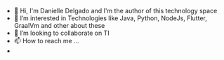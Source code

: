 - 👋 Hi, I'm Danielle Delgado and I'm the author of this technology space
- 👀 I’m interested in Technologies like Java, Python, NodeJs, Flutter, GraalVm and other about these
- 💞️ I’m looking to collaborate on TI
- 📫 How to reach me ...
- 
<!---
DanWithoutdarkcode/DanWithoutdarkcode is a ✨ special ✨ repository because its `README.md` (this file) appears on your GitHub profile.
You can click the Preview link to take a look at your changes.
--->
